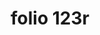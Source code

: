 ---
layout: edition
title: folio 123r
manuscript: Turin, Biblioteca Nazionale, MS N.III.19
sigla: T
iip: t123r.tif
milestone: 245
---
